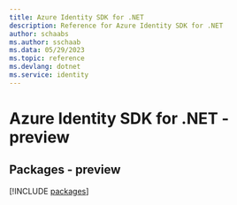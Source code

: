 ```yaml
---
title: Azure Identity SDK for .NET
description: Reference for Azure Identity SDK for .NET
author: schaabs
ms.author: sschaab
ms.data: 05/29/2023
ms.topic: reference
ms.devlang: dotnet
ms.service: identity
---
```

# Azure Identity SDK for .NET - preview
## Packages - preview
[!INCLUDE [packages](identity-index.md)]